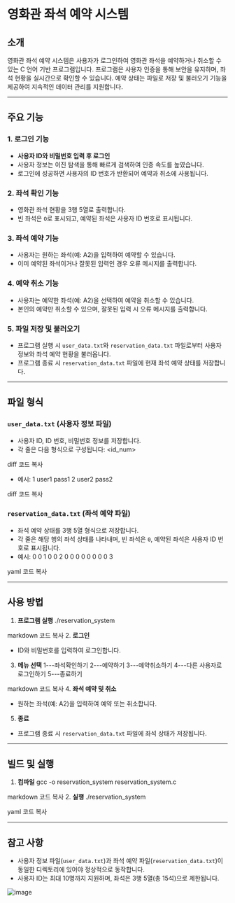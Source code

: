 # 영화관 좌석 예약 시스템

## 소개
영화관 좌석 예약 시스템은 사용자가 로그인하여 영화관 좌석을 예약하거나 취소할 수 있는 C 언어 기반 프로그램입니다. 프로그램은 사용자 인증을 통해 보안을 유지하며, 좌석 현황을 실시간으로 확인할 수 있습니다. 예약 상태는 파일로 저장 및 불러오기 기능을 제공하여 지속적인 데이터 관리를 지원합니다.

---

## 주요 기능
### 1. 로그인 기능
- **사용자 ID와 비밀번호 입력 후 로그인**
- 사용자 정보는 이진 탐색을 통해 빠르게 검색하여 인증 속도를 높였습니다.
- 로그인에 성공하면 사용자의 ID 번호가 반환되어 예약과 취소에 사용됩니다.

### 2. 좌석 확인 기능
- 영화관 좌석 현황을 3행 5열로 출력합니다.
- 빈 좌석은 `O`로 표시되고, 예약된 좌석은 사용자 ID 번호로 표시됩니다.

### 3. 좌석 예약 기능
- 사용자는 원하는 좌석(예: A2)을 입력하여 예약할 수 있습니다.
- 이미 예약된 좌석이거나 잘못된 입력인 경우 오류 메시지를 출력합니다.

### 4. 예약 취소 기능
- 사용자는 예약한 좌석(예: A2)을 선택하여 예약을 취소할 수 있습니다.
- 본인의 예약만 취소할 수 있으며, 잘못된 입력 시 오류 메시지를 출력합니다.

### 5. 파일 저장 및 불러오기
- 프로그램 실행 시 `user_data.txt`와 `reservation_data.txt` 파일로부터 사용자 정보와 좌석 예약 현황을 불러옵니다.
- 프로그램 종료 시 `reservation_data.txt` 파일에 현재 좌석 예약 상태를 저장합니다.

---

## 파일 형식
### `user_data.txt` (사용자 정보 파일)
- 사용자 ID, ID 번호, 비밀번호 정보를 저장합니다.
- 각 줄은 다음 형식으로 구성됩니다:
<id_num> <id> <password>

diff
코드 복사
- 예시:
1 user1 pass1 2 user2 pass2

diff
코드 복사

### `reservation_data.txt` (좌석 예약 파일)
- 좌석 예약 상태를 3행 5열 형식으로 저장합니다.
- 각 줄은 해당 행의 좌석 상태를 나타내며, 빈 좌석은 `0`, 예약된 좌석은 사용자 ID 번호로 표시됩니다.
- 예시:
0 0 1 0 0 2 0 0 0 0 0 0 0 0 3

yaml
코드 복사

---

## 사용 방법
1. **프로그램 실행**
./reservation_system

markdown
코드 복사
2. **로그인**
- ID와 비밀번호를 입력하여 로그인합니다.
3. **메뉴 선택**
1---좌석확인하기 2---예약하기 3---예약취소하기 4---다른 사용자로 로그인하기 5---종료하기

markdown
코드 복사
4. **좌석 예약 및 취소**
- 원하는 좌석(예: A2)을 입력하여 예약 또는 취소합니다.
5. **종료**
- 프로그램 종료 시 `reservation_data.txt` 파일에 좌석 상태가 저장됩니다.

---

## 빌드 및 실행
1. **컴파일**
gcc -o reservation_system reservation_system.c

markdown
코드 복사
2. **실행**
./reservation_system

yaml
코드 복사

---

## 참고 사항
- 사용자 정보 파일(`user_data.txt`)과 좌석 예약 파일(`reservation_data.txt`)이 동일한 디렉토리에 있어야 정상적으로 동작합니다.
- 사용자 ID는 최대 10명까지 지원하며, 좌석은 3행 5열(총 15석)으로 제한됩니다.

![image](https://github.com/user-attachments/assets/28467716-dcb3-47f3-96a9-d3bb02800bef)


